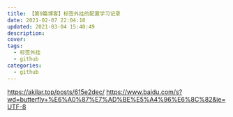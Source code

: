 ```yaml
---
title: 【第9篇博客】标签外挂的配置学习记录
date: 2021-02-07 22:04:18
updated: 2021-03-04 15:40:49
description: 
cover: 
tags: 
  - 标签外挂
  - github
categories: 
  - github
---
```


https://akilar.top/posts/615e2dec/
https://www.baidu.com/s?wd=butterfly+%E6%A0%87%E7%AD%BE%E5%A4%96%E6%8C%82&ie=UTF-8